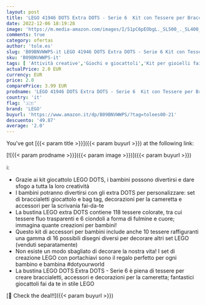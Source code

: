 ```yaml
---
layout: post
title: 'LEGO 41946 DOTS Extra DOTS - Serie 6  Kit con Tessere per Braccialetti  Portachiavi  Giochi per Bambini e Bambine  Idee Regalo  Giocattoli Creativi'
date: 2022-12-06 18:19:28
image: 'https://m.media-amazon.com/images/I/51pC6pEObgL._SL500_._SL400_.jpg'
comments: true
category: ofertas
author: 'tole.es'
slug: 'B09BNVWWPS-it LEGO 41946 DOTS Extra DOTS - Serie 6 Kit con Tessere per...'
sku: 'B09BNVWWPS-it'
tags: [ 'Attività creative','Giochi e giocattoli','Kit per gioielli fai da te per bambini','Kit per il fai da te','lego','🇮🇹', ]
actualPrice: 2.0 EUR
currency: EUR
price: 2.0
comparePrice: 3.99 EUR
prodname: 'LEGO 41946 DOTS Extra DOTS - Serie 6  Kit con Tessere per Braccialetti  Portachiavi  Giochi per Bambini e Bambine  Idee Regalo  Giocattoli Creativi'
country: 'it'
flag: '🇮🇹'
brand: 'LEGO'
buyurl: 'https://www.amazon.it/dp/B09BNVWWPS/?tag=tolees00-21'
descuento: '49.87'
average: '2.0'
---
```


You've got [{{< param title >}}]({{< param buyurl >}}) at the following link:

[![{{< param prodname >}}]({{< param image >}})]({{< param buyurl >}})

ℹ️:

- Grazie ai kit giocattolo LEGO DOTS, i bambini possono divertirsi e dare sfogo a tutta la loro creatività
- I bambini potranno divertirsi con gli extra DOTS per personalizzare: set di braccialetti giocattolo e bag tag, decorazioni per la cameretta e accessori per la scrivania fai-da-te
- La bustina LEGO extra DOTS contiene 118 tessere colorate, tra cui tessere fluo trasparenti e 6 ciondoli a forma di fulmine e cuore; immagina quante creazioni per bambini!
- Questo kit di accessori per bambini include anche 10 tessere raffiguranti una gamma di 16 possibili disegni diversi per decorare altri set LEGO (venduti separatamente)
- Non esiste un modo sbagliato di decorare la nostra vita! I set di creazione LEGO con portachiavi sono il regalo perfetto per ogni bambino e bambina #dotyourworld
- La bustina LEGO DOTS Extra DOTS - Serie 6 è piena di tessere per creare braccialetti, accessori e decorazioni per la cameretta; fantastici giocattoli fai da te in stile LEGO

[🛒 Check the deal!!]({{< param buyurl >}})
